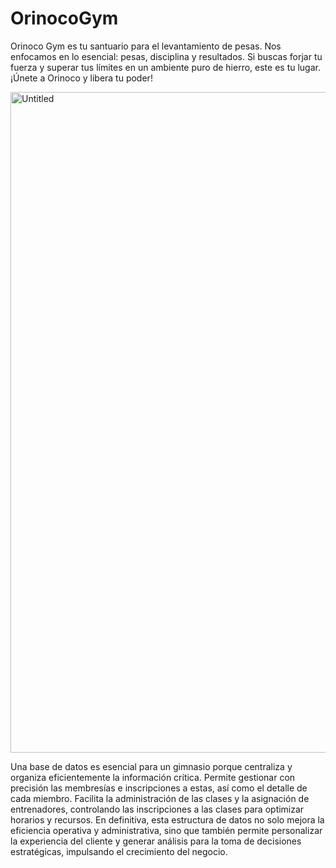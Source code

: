 # OrinocoGym
Orinoco Gym es tu santuario para el levantamiento de pesas. Nos enfocamos en lo esencial: pesas, disciplina y resultados. Si buscas forjar tu fuerza y superar tus límites en un ambiente puro de hierro, este es tu lugar. ¡Únete a Orinoco y libera tu poder!

<img width="1805" height="1057" alt="Untitled" src="https://github.com/user-attachments/assets/62b23e6c-c144-41eb-bb28-5cce0d5de40f" />

Una base de datos es esencial para un gimnasio porque centraliza y organiza eficientemente la información crítica. Permite gestionar con precisión las membresías e inscripciones a estas, así como el detalle de cada miembro. Facilita la administración de las clases y la asignación de entrenadores, controlando las inscripciones a las clases para optimizar horarios y recursos. En definitiva, esta estructura de datos no solo mejora la eficiencia operativa y administrativa, sino que también permite personalizar la experiencia del cliente y generar análisis para la toma de decisiones estratégicas, impulsando el crecimiento del negocio.
